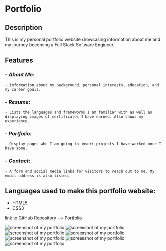# Portfolio

## Description

This is my personal portfolio website showcasing information about me and my journey becoming a Full Stack Software Engineer.

## Features

### *- About Me:*
    - Information about my background, personal interests, education, and my career goals.

### *- Resume:*
    - Lists the languages and frameworks I am familiar with as well as displaying images of certificates I have earned. Also shows my experience. 

### *- Portfolio:*
    - Display pages whe I am going to insert projects I have worked once I have some.

### *- Contact:*
    - A form and social media links for visitors to reach out to me. My email address is also listed. 

## Languages used to make this portfolio website:
- HTML5
- CSS3


link to GitHub Repository --> [Portfolio](https://github.com/Kayla-Ard/Portfolio)


![screenshot of my portfolio](./static/images/Screenshot%202024-06-03%20at%2012.45.24 AM.png)
![screenshot of my portfolio](./static/images/Screenshot%202024-06-03%20at%2012.46.03 AM.png)
![screenshot of my portfolio](./static/images/Screenshot%202024-06-03%20at%2012.46.26 AM.png)
![screenshot of my portfolio](./static/images/Screenshot%202024-06-03%20at%2012.46.52 AM.png)
![screenshot of my portfolio](./static/images/Screenshot%202024-06-03%20at%2012.47.13 AM.png)
![screenshot of my portfolio](./static/images/Screenshot%202024-06-03%20at%2012.47.34 AM.png)
![screenshot of my portfolio](./static/images/Screenshot%202024-06-03%20at%2012.47.57 AM.png)